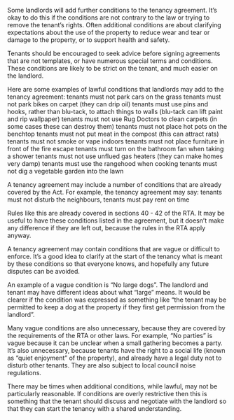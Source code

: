 Some landlords will add further conditions to the tenancy agreement. It’s okay to do this if the conditions are not contrary to the law or trying to remove the tenant’s rights. Often additional conditions are about clarifying expectations about the use of the property to reduce wear and tear or damage to the property, or to support health and safety.

Tenants should be encouraged to seek advice before signing agreements that are not templates, or have numerous special terms and conditions. These conditions are likely to be strict on the tenant, and much easier on the landlord. 

Here are some examples of lawful conditions that landlords may add to the tenancy agreement:
tenants must not park cars on the grass
tenants must not park bikes on carpet (they can drip oil)
tenants must use pins and hooks, rather than blu-tack, to attach things to walls (blu-tack can lift paint and rip wallpaper)
tenants must not use Rug Doctors to clean carpets (in some cases these can destroy them)
tenants must not place hot pots on the benchtop
tenants must not put meat in the compost (this can attract rats)
tenants must not smoke or vape indoors
tenants must not place furniture in front of the fire escape
tenants must turn on the bathroom fan when taking a shower
tenants must not use unflued gas heaters (they can make homes very damp)
tenants must use the rangehood when cooking
tenants must not dig a vegetable garden into the lawn

A tenancy agreement may include a number of conditions that are already covered by the Act. For example, the tenancy agreement may say: tenants must not disturb the neighbours, tenants must pay rent on time

Rules like this are already covered in sections 40 - 42 of the RTA. It may be useful to have these conditions listed in the agreement, but it doesn’t make any difference if they are left out, because the rules in the RTA apply anyway.

A tenancy agreement may contain conditions that are vague or difficult to enforce. It’s a good idea to clarify at the start of the tenancy what is meant by these conditions so that everyone knows, and hopefully any future disputes can be avoided.

An example of a vague condition is “No large dogs”. The landlord and tenant may have different ideas about what “large” means. It would be clearer if the condition was expressed as something like “the tenant may be permitted to keep a dog at the property if they first get permission from the landlord”. 

Many vague conditions are also unnecessary, because they are covered by the requirements of the RTA or other laws. For example, “No parties” is vague because it can be unclear when a small gathering becomes a party. It’s also unnecessary, because tenants have the right to a social life (known as “quiet enjoyment” of the property), and already have a legal duty not to disturb other tenants. They are also subject to local council noise regulations.

There may be times when additional conditions, while lawful, may not be particularly reasonable. If conditions are overly restrictive then this is something that the tenant should discuss and negotiate with the landlord so that they can start the tenancy with a shared understanding. 
